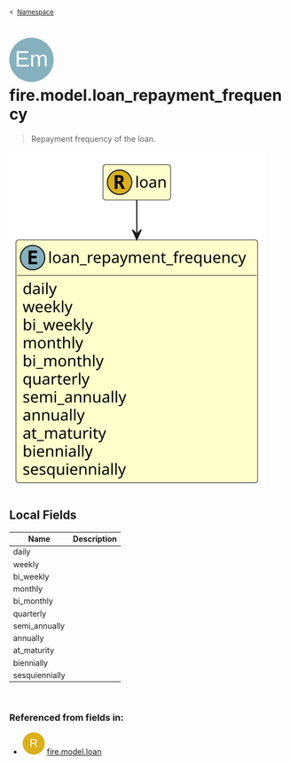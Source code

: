 <sub>&lt;&nbsp; [Namespace](index.md)</sub>
# <img src='images/enumType-lg.svg'/> fire.model.loan_repayment_frequency
>  
>Repayment frequency of the loan.
> 
<img src='images/fire.model.loan_repayment_frequency.svg'/>


## Local Fields


| Name        | Description |
| ----------- | ----------- |
| daily |   |
| weekly |   |
| bi_weekly |   |
| monthly |   |
| bi_monthly |   |
| quarterly |   |
| semi_annually |   |
| annually |   |
| at_maturity |   |
| biennially |   |
| sesquiennially |   |

<br/>

### Referenced from fields in:
- <img src='images/recordType.svg'/> [fire.model.loan](UDT-fire.model.loan.md)
